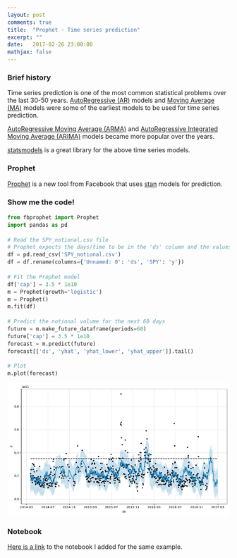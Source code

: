 ```yaml
---
layout: post
comments: true
title:  "Prophet - Time series prediction"
excerpt: ""
date:   2017-02-26 23:00:00
mathjax: false
---
```


### Brief history

Time series prediction is one of the most common statistical problems over the last 30-50 years. [AutoRegressive (AR)](https://en.wikipedia.org/wiki/Autoregressive_model) models and [Moving Average (MA)](https://en.wikipedia.org/wiki/Moving-average_model) models were some of the earliest models to be used for time series prediction.

[AutoRegressive Moving Average (ARMA)](https://en.wikipedia.org/wiki/Autoregressive%E2%80%93moving-average_model) and [AutoRegressive Integrated Moving Average (ARIMA)](https://en.wikipedia.org/wiki/Autoregressive_integrated_moving_average) models became more popular over the years.

[statsmodels](http://www.statsmodels.org/stable/tsa.html) is a great library for the above time series models.

### Prophet
[Prophet](https://github.com/facebookincubator/prophet) is a new tool from Facebook that uses [stan](http://mc-stan.org/) models for prediction.

### Show me the code!
```python
from fbprophet import Prophet
import pandas as pd

# Read the SPY_notional.csv file
# Prophet expects the days/time to be in the 'ds' column and the values in the 'y' column.
df = pd.read_csv('SPY_notional.csv')
df = df.rename(columns={'Unnamed: 0': 'ds', 'SPY': 'y'})

# Fit the Prophet model
df['cap'] = 3.5 * 1e10
m = Prophet(growth='logistic')
m = Prophet()
m.fit(df)

# Predict the notional volume for the next 60 days
future = m.make_future_dataframe(periods=60)
future['cap'] = 3.5 * 1e10
forecast = m.predict(future)
forecast[['ds', 'yhat', 'yhat_lower', 'yhat_upper']].tail()

# Plot
m.plot(forecast)
```

<img src="/assets/prophet.png">

### Notebook
[Here is a link](https://github.com/hardikp/notebooks/blob/master/fbprophet.ipynb) to the notebook I added for the same example.
